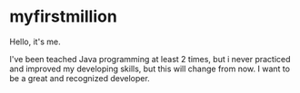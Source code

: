 # myfirstmillion

Hello, it's me.

I've been teached Java programming at least 2 times, but i never practiced and improved my developing skills, but this will change from now. I want to be a great and recognized developer. 
